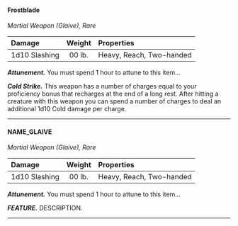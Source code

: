 
#### Frostblade
*Martial Weapon (Glaive), Rare*

| Damage        | Weight | Properties               |
|:--------------|:------:|:-------------------------|
| 1d10 Slashing | 00 lb. | Heavy, Reach, Two-handed |

***Attunement.*** You must spend 1 hour to attune to this item...

***Cold Strike.*** This weapon has a number of charges equal to your proficiency bonus that recharges at the end of a long rest. After hitting a creature with this weapon you can spend a number of charges to deal an additional 1d10 Cold damage per charge.

<hr>


#### NAME_GLAIVE
*Martial Weapon (Glaive), Rare*

| Damage        | Weight | Properties               |
|:--------------|:------:|:-------------------------|
| 1d10 Slashing | 00 lb. | Heavy, Reach, Two-handed |

***Attunement.*** You must spend 1 hour to attune to this item...

***FEATURE.*** DESCRIPTION.

<hr>